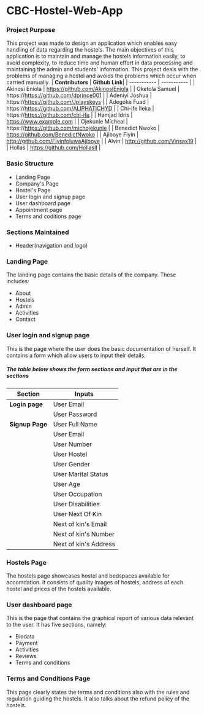 # CBC-Hostel-Web-App
### Project Purpose
This project was made to design an application which enables easy handling of data regarding the hostels. The main objectives of this application is to maintain and manage the hostels information easily, to avoid complexity, to reduce time and human effort in data processing and maintaining the admin and students' information. This project deals with the problems of managing a hostel and avoids the problems which occur when carried manually.
| **Contributors** | **Github Link**|
| ----------- | ----------- |
| Akinosi Eniola | https://github.com/AkinosiEniola |
| Oketola Samuel | https://https://github.com/dprince001 |
| Adeniyi Joshua | https://https://github.com/Jplayskeys |
| Adegoke Fuad | https://https://github.com/ALIPHATICHYD |
| Chi-ife Ileka | https://https://github.com/chi-ife |
| Hamjad Idris | https://www.example.com |
| Ojekunle Micheal | https://https://github.com/michojekunle |
| Benedict Nwoko | https://github.com/BenedictNwoko |
| Ajiboye Fiyin | http://github.com/FiyinfoluwaAjiboye |
| Alvin | http://github.com/Vinsax19 |
| Hollas | https://github.com/HollasII |

### Basic Structure
* Landing Page
* Company's Page
* Hostel's Page
* User login and signup page
* User dashboard page
* Appointment page
* Terms and coditions page

### Sections Maintained
* Header(navigation and logo)

### Landing Page
The landing page contains the basic details of the company. These includes:
* About
* Hostels
* Admin
* Activities
* Contact

### User login and signup page
This is the page where the user does the basic documentation of herself. It contains a form which allow users to input their details.

##### The table below shows the form sections and input that are in the sections
| Section | Inputs |
| ----------- | ----------- |
| **Login page** | User Email |
|  | User Password |
| **Signup Page** | User Full Name |
| | User Email |
| | User Number |
| | User Hostel |
| | User Gender |
| | User Marital Status |
| | User Age |
| | User Occupation |
| | User Disabilities |
| | User Next Of Kin |
| | Next of kin's Email |
| | Next of kin's Number |
| | Next of kin's Address |

### Hostels Page
The hostels page showcases hostel and bedspaces available for accomdation. It consists of quality images of hostels, address of each hostel and prices of the hostels available.

### User dashboard page
This is the page that contains the graphical report of various data
relevant to the user. It has five sections, namely:
* Biodata
* Payment
* Activities
* Reviews
* Terms and conditions

### Terms and Conditions Page
This page clearly states the terms and conditions also with the rules and regulation guiding the hostels. It also talks about the refund policy of the hostels. 